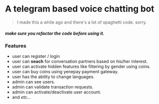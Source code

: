 # A telegram based voice chatting bot
> I made this a while ago and there's a lot of spaghetti code. sorry.
##### make sure you refactor the code before using it. 

### Features
- user can register / login
- user can **seach** for conversation partners based on his/her interest.
- user can activate hidden features like filtering by gender using coins.
- user can buy coins using yenepay payment gateway.
- user has the ability to change languages.
- admin can see users.
- admin can validate transaction requests.
- admin can activate/deactivate user account.
- and *etc...*

